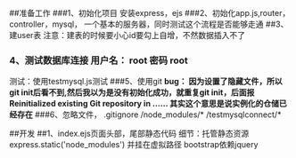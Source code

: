 ##准备工作
###1、初始化项目
安装express，ejs 
###2、初始化app.js,router，controller，mysql，
一个基本的服务器，同时测试这个流程是否能够走通
##3、建user表
 注意：建表的时候要小心id要勾上自增，不然数据插入不了
### 4、测试数据库连接 用户名： root 密码 root
 测试：使用testmysql.js测试
###5、使用git
<b>bug： 因为设置了隐藏文件，所以git init后看不到,然后我以为是没有初始化成功，就重复git init，后面报Reinitialized existing Git repository in …… 其实这个意思是说实例化的仓储已经存在</b>
###6、忽略文件， .gitignore 
/node_modules/*
/testmysqlconnect/*

##开发
##1、index.ejs页面头部，尾部静态代码
 细节：托管静态资源 express.static('node_modules') 并挂在虚拟路径
  bootstrap依赖jquery

